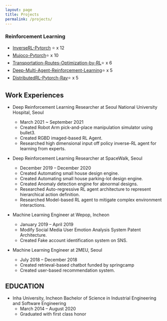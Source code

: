 ```yaml
---
layout: page
title: Projects
permalink: /projects/
---
```


### Reinforcement Learning
- [InverseRL-Pytorch](https://github.com/seolhokim/InverseRL-Pytorch) ⭐ x 12
- [Mujoco-Pytorch](https://github.com/seolhokim/Mujoco-Pytorch)⭐ x 10
- [Transportation-Routes-Optimization-by-RL](https://github.com/seolhokim/Transportation-Routes-Optimization-by-RL)⭐ x 6
- [Deep-Multi-Agent-Reinforcement-Learning](https://github.com/seolhokim/Deep-Multi-Agent-Reinforcement-Learning)⭐ x 5
- [DistributedRL-Pytorch-Ray](https://github.com/seolhokim/DistributedRL-Pytorch-Ray)⭐ x 5

## Work Experiences
* Deep Reinforcement Learning Researcher at Seoul National University Hospital, Seoul
  * March 2021 ~ September 2021
  * Created Robot Arm pick-and-place manipulation simulator using bullet3.
  * Created RGBD imaged-based RL Agent.
  * Researched high dimensional input off policy inverse-RL agent for learning from experts.

  
* Deep Reinforcement Learning Researcher at SpaceWalk, Seoul
  * December 2019 – December 2020
  * Created Automating small house design engine.
  * Created Automating small house parking-lot design engine.
  * Created Anomaly detection engine for abnormal designs.
  * Researched Auto-regressive RL agent architecture to represent hierarchical action definition.
  * Researched Model-based RL agent to mitigate complex environment interactions.

* Machine Learning Engineer at Wepop, Incheon
  * January 2019 – April 2019
  * Modify Social Media User Emotion Analysis System Patent Architecture.
  * Created Fake account identification system on SNS.

* Machine Learning Engineer at 2MEU, Seoul
  * July 2018 – December 2018
  * Created retrieval-based chatbot funded by springcamp
  * Created user-based recommendation system.

## EDUCATION
* Inha University, Incheon Bachelor of Science in Industrial Engineering and Software Engineering
  * March 2014 – August 2020
   * Graduated with first class honor
